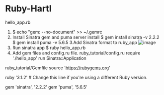 # Ruby-Hartl
hello_app.rb

1. $ echo "gem: --no-document" >> ~/.gemrc
2. Install Sinatra gem and puma server install
$ gem install sinatra -v 2.2.2
$ gem install puma    -v 5.6.5
3.Add Sinatra format to ruby_app
![image](https://github.com/Tharindu-Herath/Ruby-Hartl/assets/76625418/4ce870b9-9b7c-4857-b7b1-702909e2c568)
4. Run sinatra app
$ ruby hello_app.rb
5. Add gem files and config.ru file.
ruby_tutorial/config.ru
require './hello_app'
run Sinatra::Application

ruby_tutorial/Gemfile
source 'https://rubygems.org'

ruby '3.1.2'   # Change this line if you're using a different Ruby version.

gem 'sinatra', '2.2.2'
gem 'puma',    '5.6.5'

